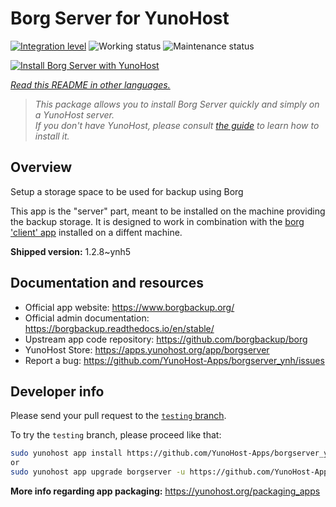 <!--
N.B.: This README was automatically generated by <https://github.com/YunoHost/apps/tree/master/tools/readme_generator>
It shall NOT be edited by hand.
-->

# Borg Server for YunoHost

[![Integration level](https://dash.yunohost.org/integration/borgserver.svg)](https://ci-apps.yunohost.org/ci/apps/borgserver/) ![Working status](https://ci-apps.yunohost.org/ci/badges/borgserver.status.svg) ![Maintenance status](https://ci-apps.yunohost.org/ci/badges/borgserver.maintain.svg)

[![Install Borg Server with YunoHost](https://install-app.yunohost.org/install-with-yunohost.svg)](https://install-app.yunohost.org/?app=borgserver)

*[Read this README in other languages.](./ALL_README.md)*

> *This package allows you to install Borg Server quickly and simply on a YunoHost server.*  
> *If you don't have YunoHost, please consult [the guide](https://yunohost.org/install) to learn how to install it.*

## Overview

Setup a storage space to be used for backup using Borg

This app is the "server" part, meant to be installed on the machine providing the backup storage. It is designed to work in combination with the [borg 'client' app](https://apps.yunohost.org/app/borg) installed on a diffent machine.


**Shipped version:** 1.2.8~ynh5
## Documentation and resources

- Official app website: <https://www.borgbackup.org/>
- Official admin documentation: <https://borgbackup.readthedocs.io/en/stable/>
- Upstream app code repository: <https://github.com/borgbackup/borg>
- YunoHost Store: <https://apps.yunohost.org/app/borgserver>
- Report a bug: <https://github.com/YunoHost-Apps/borgserver_ynh/issues>

## Developer info

Please send your pull request to the [`testing` branch](https://github.com/YunoHost-Apps/borgserver_ynh/tree/testing).

To try the `testing` branch, please proceed like that:

```bash
sudo yunohost app install https://github.com/YunoHost-Apps/borgserver_ynh/tree/testing --debug
or
sudo yunohost app upgrade borgserver -u https://github.com/YunoHost-Apps/borgserver_ynh/tree/testing --debug
```

**More info regarding app packaging:** <https://yunohost.org/packaging_apps>
